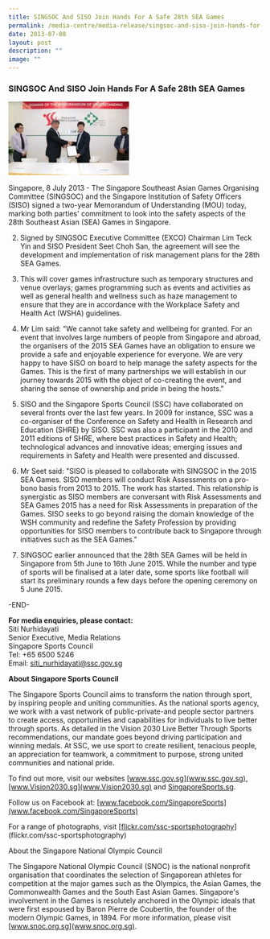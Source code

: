 ```yaml
---
title: SINGSOC And SISO Join Hands For A Safe 28th SEA Games
permalink: /media-centre/media-release/singsoc-and-siso-join-hands-for-a-safe-28th-sea-games/
date: 2013-07-08
layout: post
description: ""
image: ""
---
```

### **SINGSOC And SISO Join Hands For A Safe 28th SEA Games**

![](/images/Media%20Centre/Media%20Release/2013/July/SINGSOCANDSISOJOINHANDSFORASAFE28thSEAGAMESMainPar0042Imagegif.gif)
	
Singapore, 8 July 2013 - The Singapore Southeast Asian Games Organising Committee (SINGSOC) and the Singapore Institution of Safety Officers (SISO) signed a two-year Memorandum of Understanding (MOU) today, marking both parties' commitment to look into the safety aspects of the 28th Southeast Asian (SEA) Games in Singapore.

2. Signed by SINGSOC Executive Committee (EXCO) Chairman Lim Teck Yin and SISO President Seet Choh San, the agreement will see the development and implementation of risk management plans for the 28th SEA Games.

3. This will cover games infrastructure such as temporary structures and venue overlays; games programming such as events and activities as well as general health and wellness such as haze management to ensure that they are in accordance with the Workplace Safety and Health Act (WSHA) guidelines.

4. Mr Lim said: "We cannot take safety and wellbeing for granted. For an event that involves large numbers of people from Singapore and abroad, the organisers of the 2015 SEA Games have an obligation to ensure we provide a safe and enjoyable experience for everyone. We are very happy to have SISO on board to help manage the safety aspects for the Games. This is the first of many partnerships we will establish in our journey towards 2015 with the object of co-creating the event, and sharing the sense of ownership and pride in being the hosts."

5. SISO and the Singapore Sports Council (SSC) have collaborated on several fronts over the last few years. In 2009 for instance, SSC was a co-organiser of the Conference on Safety and Health in Research and Education (SHRE) by SISO. SSC was also a participant in the 2010 and 2011 editions of SHRE, where best practices in Safety and Health; technological advances and innovative ideas; emerging issues and requirements in Safety and Health were presented and discussed.

6. Mr Seet said: "SISO is pleased to collaborate with SINGSOC in the 2015 SEA Games. SISO members will conduct Risk Assessments on a pro-bono basis from 2013 to 2015. The work has started. This relationship is synergistic as SISO members are conversant with Risk Assessments and SEA Games 2015 has a need for Risk Assessments in preparation of the Games. SISO seeks to go beyond raising the domain knowledge of the WSH community and redefine the Safety Profession by providing opportunities for SISO members to contribute back to Singapore through initiatives such as the SEA Games."

7. SINGSOC earlier announced that the 28th SEA Games will be held in Singapore from 5th June to 16th June 2015. While the number and type of sports will be finalised at a later date, some sports like football will start its preliminary rounds a few days before the opening ceremony on 5 June 2015.

-END-

**For media enquiries, please contact:**
<br>
Siti Nurhidayati
<br>
Senior Executive, Media Relations
<br>
Singapore Sports Council
<br>
Tel: +65 6500 5246
<br>
Email: [siti_nurhidayati@ssc.gov.sg](mailto:siti_nurhidayati@ssc.gov.sg)

**About Singapore Sports Council**

The Singapore Sports Council aims to transform the nation through sport, by inspiring people and uniting communities. As the national sports agency, we work with a vast network of public-private-and people sector partners to create access, opportunities and capabilities for individuals to live better through sports. As detailed in the Vision 2030 Live Better Through Sports recommendations, our mandate goes beyond driving participation and winning medals. At SSC, we use sport to create resilient, tenacious people, an appreciation for teamwork, a commitment to purpose, strong united communities and national pride.

To find out more, visit our websites [www.ssc.gov.sg](www.ssc.gov.sg),[www.Vision2030.sg](www.Vision2030.sg) and [SingaporeSports.sg](http://www.SingaporeSports.sg).

Follow us on Facebook at: [www.facebook.com/SingaporeSports](www.facebook.com/SingaporeSports)

For a range of photographs, visit [[flickr.com/ssc-sportsphotography](flickr.com/ssc-sportsphotography)](flickr.com/ssc-sportsphotography)

About the Singapore National Olympic Council

The Singapore National Olympic Council (SNOC) is the national nonprofit organisation that coordinates the selection of Singaporean athletes for competition at the major games such as the Olympics, the Asian Games, the Commonwealth Games and the South East Asian Games. Singapore's involvement in the Games is resolutely anchored in the Olympic ideals that were first espoused by Baron Pierre de Coubertin, the founder of the modern Olympic Games, in 1894. For more information, please visit [www.snoc.org.sg](www.snoc.org.sg).